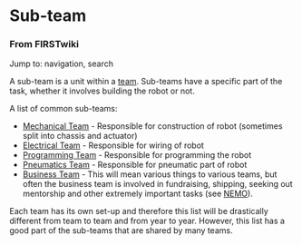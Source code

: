 # Sub-team

### From FIRSTwiki

Jump to: navigation, search

A sub-team is a unit within a [team](Team "Team" ). Sub-teams have
a specific part of the task, whether it involves building the robot or not.

A list of common sub-teams:

  * [Mechanical Team](/index.php?title=Mechanical_Team&action=edit "Mechanical Team" ) \- Responsible for construction of robot (sometimes split into chassis and actuator) 
  * [Electrical Team](/index.php?title=Electrical_Team&action=edit "Electrical Team" ) \- Responsible for wiring of robot 
  * [Programming Team](/index.php?title=Programming_Team&action=edit "Programming Team" ) \- Responsible for programming the robot 
  * [Pneumatics Team](/index.php?title=Pneumatics_Team&action=edit "Pneumatics Team" ) \- Responsible for pneumatic part of robot 
  * [Business Team](/index.php?title=Business_Team&action=edit "Business Team" ) \- This will mean various things to various teams, but often the business team is involved in fundraising, shipping, seeking out mentorship and other extremely important tasks (see [NEMO](NEMO "NEMO" )). 

Each team has its own set-up and therefore this list will be drastically
different from team to team and from year to year. However, this list has a
good part of the sub-teams that are shared by many teams.

